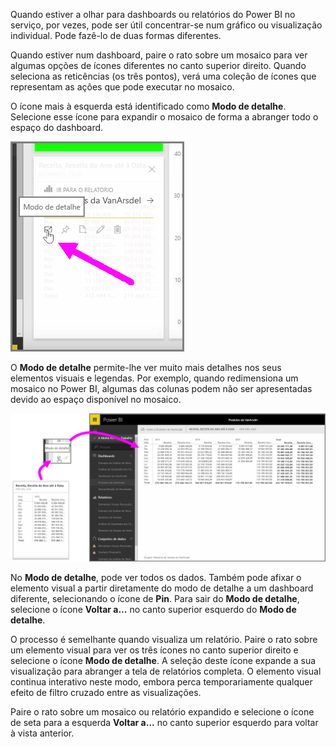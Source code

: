 Quando estiver a olhar para dashboards ou relatórios do Power BI no serviço, por vezes, pode ser útil concentrar-se num gráfico ou visualização individual. Pode fazê-lo de duas formas diferentes.

Quando estiver num dashboard, paire o rato sobre um mosaico para ver algumas opções de ícones diferentes no canto superior direito. Quando seleciona as reticências (os três pontos), verá uma coleção de ícones que representam as ações que pode executar no mosaico.

O ícone mais à esquerda está identificado como **Modo de detalhe**. Selecione esse ícone para expandir o mosaico de forma a abranger todo o espaço do dashboard.

![](media/4-4b-display-visuals-tiles-fullscreen/4-4b_1.png)

O **Modo de detalhe** permite-lhe ver muito mais detalhes nos seus elementos visuais e legendas. Por exemplo, quando redimensiona um mosaico no Power BI, algumas das colunas podem não ser apresentadas devido ao espaço disponível no mosaico.

![](media/4-4b-display-visuals-tiles-fullscreen/4-4b_2.png)

No **Modo de detalhe**, pode ver todos os dados. Também pode afixar o elemento visual a partir diretamente do modo de detalhe a um dashboard diferente, selecionando o ícone de **Pin**. Para sair do **Modo de detalhe**, selecione o ícone **Voltar a...** no canto superior esquerdo do **Modo de detalhe**.

O processo é semelhante quando visualiza um relatório. Paire o rato sobre um elemento visual para ver os três ícones no canto superior direito e selecione o ícone **Modo de detalhe**. A seleção deste ícone expande a sua visualização para abranger a tela de relatórios completa. O elemento visual continua interativo neste modo, embora perca temporariamente qualquer efeito de filtro cruzado entre as visualizações.

Paire o rato sobre um mosaico ou relatório expandido e selecione o ícone de seta para a esquerda **Voltar a...** no canto superior esquerdo para voltar à vista anterior.

